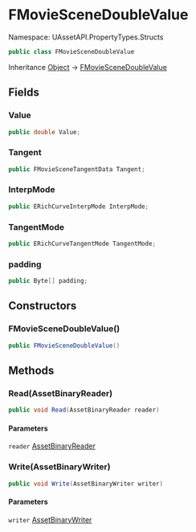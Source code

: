 # FMovieSceneDoubleValue

Namespace: UAssetAPI.PropertyTypes.Structs

```csharp
public class FMovieSceneDoubleValue
```

Inheritance [Object](https://docs.microsoft.com/en-us/dotnet/api/system.object) → [FMovieSceneDoubleValue](./uassetapi.propertytypes.structs.fmoviescenedoublevalue.md)

## Fields

### **Value**

```csharp
public double Value;
```

### **Tangent**

```csharp
public FMovieSceneTangentData Tangent;
```

### **InterpMode**

```csharp
public ERichCurveInterpMode InterpMode;
```

### **TangentMode**

```csharp
public ERichCurveTangentMode TangentMode;
```

### **padding**

```csharp
public Byte[] padding;
```

## Constructors

### **FMovieSceneDoubleValue()**

```csharp
public FMovieSceneDoubleValue()
```

## Methods

### **Read(AssetBinaryReader)**

```csharp
public void Read(AssetBinaryReader reader)
```

#### Parameters

`reader` [AssetBinaryReader](./uassetapi.assetbinaryreader.md)<br>

### **Write(AssetBinaryWriter)**

```csharp
public void Write(AssetBinaryWriter writer)
```

#### Parameters

`writer` [AssetBinaryWriter](./uassetapi.assetbinarywriter.md)<br>
